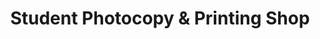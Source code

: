 ---
title: "Student Photocopy & Printing Shop"
url: /karachi/student-photocopy-und-printing-shop/
shop: Kopieren
---